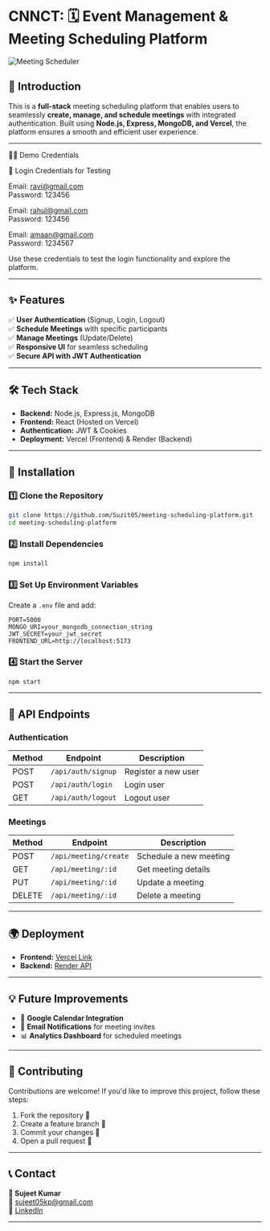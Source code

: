 

# CNNCT: 🗓️ Event Management & Meeting Scheduling Platform  

![Meeting Scheduler](https://event-app-pearl-iota.vercel.app/)

## 🚀 Introduction  
This is a **full-stack** meeting scheduling platform that enables users to seamlessly **create, manage, and schedule meetings** with integrated authentication. Built using **Node.js, Express, MongoDB, and Vercel**, the platform ensures a smooth and efficient user experience.  


----


🧑‍💻 Demo Credentials

🔹 Login Credentials for Testing

Email: ravi@gmail.com  
Password: 123456  


Email: rahul@gmail.com  
Password: 123456  


Email: amaan@gmail.com  
Password: 1234567

Use these credentials to test the login functionality and explore the platform.

----



## ✨ Features  
✅ **User Authentication** (Signup, Login, Logout)  
✅ **Schedule Meetings** with specific participants  
✅ **Manage Meetings** (Update/Delete)  
✅ **Responsive UI** for seamless scheduling  
✅ **Secure API with JWT Authentication**  

---

## 🛠️ Tech Stack  
- **Backend:** Node.js, Express.js, MongoDB  
- **Frontend:** React (Hosted on Vercel)  
- **Authentication:** JWT & Cookies  
- **Deployment:** Vercel (Frontend) & Render (Backend)  

---

## 📌 Installation  

### 1️⃣ Clone the Repository  
```bash
git clone https://github.com/Suzit05/meeting-scheduling-platform.git
cd meeting-scheduling-platform
```

### 2️⃣ Install Dependencies  
```bash
npm install
```

### 3️⃣ Set Up Environment Variables  
Create a `.env` file and add:  
```env
PORT=5000
MONGO_URI=your_mongodb_connection_string
JWT_SECRET=your_jwt_secret
FRONTEND_URL=http://localhost:5173
```

### 4️⃣ Start the Server  
```bash
npm start
```

---

## 🔗 API Endpoints  

### **Authentication**  
| Method | Endpoint | Description |
|--------|---------|-------------|
| POST | `/api/auth/signup` | Register a new user |
| POST | `/api/auth/login` | Login user |
| GET | `/api/auth/logout` | Logout user |

### **Meetings**  
| Method | Endpoint | Description |
|--------|---------|-------------|
| POST | `/api/meeting/create` | Schedule a new meeting |
| GET | `/api/meeting/:id` | Get meeting details |
| PUT | `/api/meeting/:id` | Update a meeting |
| DELETE | `/api/meeting/:id` | Delete a meeting |

---

## 🌍 Deployment  
- **Frontend:** [Vercel Link]((https://event-app-pearl-iota.vercel.app/))  
- **Backend:** [Render API](https://event-app-9djv.onrender.com)  

---

## 💡 Future Improvements  
- 📆 **Google Calendar Integration**  
- 📩 **Email Notifications** for meeting invites  
- 📊 **Analytics Dashboard** for scheduled meetings  

---

## 🎯 Contributing  
Contributions are welcome! If you'd like to improve this project, follow these steps:  
1. Fork the repository 🍴  
2. Create a feature branch 🌱  
3. Commit your changes 📝  
4. Open a pull request 🚀  

---

## 📞 Contact  
**👤 Sujeet Kumar**  
📧 [sujeet05kp@gmail.com](mailto:sujeet05kp@gmail.com)  
🔗 [LinkedIn](https://www.linkedin.com/in/sujeet05kp)  

---
